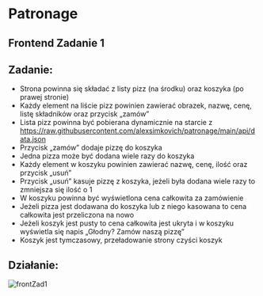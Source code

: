 # Patronage
## Frontend Zadanie 1

## Zadanie:

- Strona powinna się składać z listy pizz (na środku) oraz koszyka (po prawej stronie)
- Każdy element na liście pizz powinien zawierać obrazek, nazwę, cenę, listę składników
oraz przycisk „zamów”
- Lista pizz powinna być pobierana dynamicznie na starcie z
https://raw.githubusercontent.com/alexsimkovich/patronage/main/api/data.json
- Przycisk „zamów” dodaje pizzę do koszyka
- Jedna pizza może być dodana wiele razy do koszyka
- Każdy element w koszyku powinien zawierać nazwę, cenę, ilość oraz przycisk „usuń”
- Przycisk „usuń” kasuje pizzę z koszyka, jeżeli była dodana wiele razy to zmniejsza się
ilość o 1
- W koszyku powinna być wyświetlona cena całkowita za zamówienie
- Jeżeli pizza jest dodawana do koszyka lub z niego kasowana to cena całkowita jest
przeliczona na nowo
- Jeżeli koszyk jest pusty to cena całkowita jest ukryta i w koszyku wyświetla się napis
„Głodny? Zamów naszą pizzę”
- Koszyk jest tymczasowy, przeładowanie strony czyści koszyk

## Działanie:
![frontZad1](https://user-images.githubusercontent.com/38572172/142958582-7847930d-9d32-4813-b849-d13343ca11ef.png)
